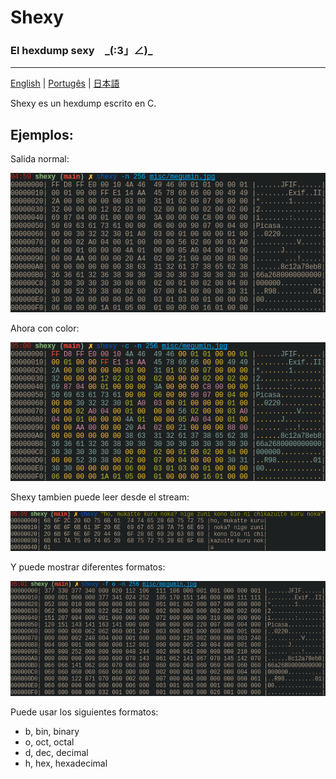 # Shexy
### El hexdump sexy　\_(:3」∠)\_

---

[English](../README.md) | [Portugês](README-pt.md) | [日本語](README-jp.md)


Shexy es un hexdump escrito en C.


## Ejemplos:


Salida normal:


![Black and white](../images/shexy_bw.png)


Ahora con color: 


![Color](../images/shexy_color.png)


Shexy tambien puede leer desde el stream:


![Stdin](../images/shexy_stdin.png)


Y puede mostrar diferentes formatos:


![Octal](../images/shexy_octal.png)


Puede usar los siguientes formatos:
- b, bin, binary
- o, oct, octal 
- d, dec, decimal
- h, hex, hexadecimal
